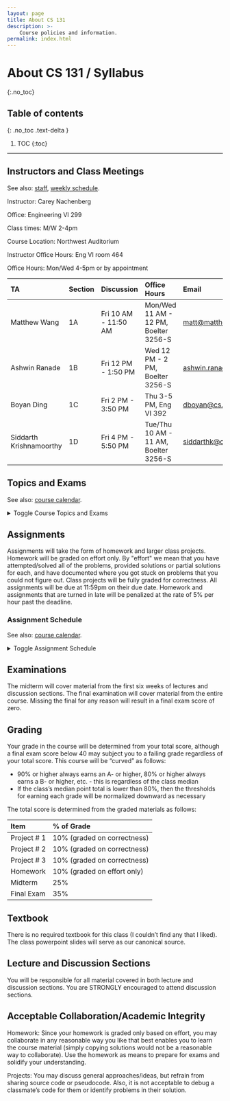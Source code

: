 ```yaml
---
layout: page
title: About CS 131
description: >-
    Course policies and information.
permalink: index.html
---
```


# About CS 131 / Syllabus
{:.no_toc}

## Table of contents
{: .no_toc .text-delta }

1. TOC
{:toc}

----

## Instructors and Class Meetings

See also: [staff]({{site.baseurl}}/staff/), [weekly schedule]({{site.baseurl}}/schedule/).

Instructor: Carey Nachenberg

Office: Engineering VI 299

Class times: M/W 2-4pm

Course Location: Northwest Auditorium

Instructor Office Hours: Eng VI room 464

Office Hours: Mon/Wed 4-5pm or by appointment


| TA | Section | Discussion | Office Hours | Email |
|:---|:--------|:-----------|:-------------|:------|
| Matthew Wang | 1A | Fri 10 AM - 11:50 AM | Mon/Wed 11 AM - 12 PM, Boelter 3256-S | [matt@matthewwang.me](mailto:matt@matthewwang.me) |
| Ashwin Ranade | 1B | Fri 12 PM - 1:50 PM | Wed 12 PM - 2 PM, Boelter 3256-S | [ashwin.ranade@cs.ucla.edu](mailto:ashwin.ranade@cs.ucla.edu) |
| Boyan Ding | 1C | Fri 2 PM - 3:50 PM | Thu 3-5 PM, Eng VI 392 | [dboyan@cs.ucla.edu](mailto:dboyan@cs.ucla.edu) |
| Siddarth Krishnamoorthy | 1D | Fri 4 PM - 5:50 PM | Tue/Thu 10 AM - 11 AM, Boelter 3256-S | [siddarthk@cs.ucla.edu](mailto:siddarthk@cs.ucla.edu) |


## Topics and Exams

See also: [course calendar]({{site.baseurl}}/calendar/).

<details markdown="0">
<summary markdown="0">Toggle Course Topics and Exams</summary>
<div markdown="1">
**Week 1: 9/26 and 9/28**

- Course Introduction
    - History, course methodology, syntax vs semantics, compilers/interpreters/linkers, Intro to functional programming
- Functional Programming, part 1
    - Haskell Intro, Haskell data types, list deep-dive, comprehensions

**Week 2: 10/3 and 10/5**

- Functional Programming, part 2
    - Haskell functions, local bindings, control flow (incl. guards), pattern matching, 1st-class and higher order functions
- Functional Programming, part 3
    - Map/filter/reduce, lambdas/closures, currying, partial application, algebraic data types, immutable data structures [FP guest interview: Simon Peyton Jones]

**Week 3: 10/10 and 10/12**

- Python, part 1
    - The Python shell, program execution, functions, types/variables, looping, classes/inheritance, objects and references, garbage collection, duck typing
- Python, part 2
    - Composite types (strings, lists, tuples, dictionaries, sets), parameter passing, exception handling, modules, functional influences

**Week 4: 10/17 and 10/19**

- Data palooza, part 1
    - Variables vs values, types, typing strategies (static vs. dynamic)
- Data palooza, part 2
    - Typing strategies, cont. (weak vs. strong), supertypes and subtypes, casting and conversion, scoping strategies (lexical vs. dynamic)

**Week 5: 10/24 and 10/26**

- Data palooza, part 3
    - Binding semantics (value, reference, object reference, name/need), memory safety (garbage collection, smart pointers, object destruction/finalization), mutability
- Function palooza, part 1
    - Parameter passing (pass-by-..., variadics, named parameters, etc)

**Week 6: 10/31 and 11/2**

- Function palooza, part 2 [FP guest interview: Bjarne Stroustrup]
    - Returning values and error handling (error objects, optionals, assertions/invariants, exceptions, panics)
- Midterm exam

**Week 7: 11/7 and 11/9**

- Function palooza, part 3
    - First-class functions (lambdas/closures across languages, capturing strategies), polymorphism (subtype, ad hoc, parametric - generics vs. templates)
- OOP palooza, part 1
    - OOP intro, OOP history, encapsulation, classes (class fields/methods, construction/destruction/finalization)

**Week 8: 11/14 and 11/16**   [OOP guest interview: Alan Kay, timing TBD]

- OOP palooza, part 2
    - Classes cont. (this and self, access modifiers, properties, accessors/mutators), inheritance approaches (interface, subclassing)
- OOP palooza, part 3
    - Inheritance approaches cont. (implementation, prototypal), inheritance topics (construction/destruction/finalization, method overriding, multiple inheritance, abstract classes/methods)

**Week 9: 11/21 and 11/23**

- OOP palooza, part 4
    - Inheritance topics cont. (inheritance and typing), subtype polymorphism, dynamic dispatch, design patterns, OOP design patterns (SOLID)
- Control palooza, part 1
    - Expression evaluation (associativity, order of evaluation), short circuiting, control statements (conditionals, iteration), iterators (objects, generators, via 1st-class functions)

**Week 10: 11/28 and 11/30**

- Control palooza, part 2
    - Concurrency (multi-threading, event loop), multithreading (fork-join), event-loop (events, chaining background operations - callbacks, promises, async/await)
- Logical programming
    - History, language overview, statements (facts, rules, goals), resolution, unification

**Finals Week**

- Final exam on Friday, December 9th, from 8am-11am
</div>
</details>

## Assignments

Assignments will take the form of homework and larger class projects. Homework will be graded on effort only. By "effort" we mean that you have attempted/solved all of the problems, provided solutions or partial solutions for each, and have documented where you got stuck on problems that you could not figure out. Class projects will be fully graded for correctness. All assignments will be due at 11:59pm on their due date. Homework and assignments that are turned in late will be penalized at the rate of 5% per hour past the deadline.

### Assignment Schedule

See also: [course calendar]({{site.baseurl}}/calendar/).

<details markdown="0">
<summary markdown="0">Toggle Assignment Schedule</summary>
<div markdown="1">
Week 1: 9/26 and 9/28

- 9/29 Homework 1 posted (basic Haskell topics, install Haskell and Python 3)

Week 2: 10/3 and 10/5

- 10/6 Homework 1 due
- 10/6 Homework 2 posted (advanced Haskell topics)

Week 3: 10/10 and 10/12

- 10/13 Homework 2 due
- 10/13 Homework 3 posted (Python topics)
- 10/13 Project 1 posted (v1 language implementation)

Week 4: 10/17 and 10/19

- 10/20 Homework 3 due
- 10/20 Homework 4 posted (typing, casting, scoping, binding strategies)

Week 5: 10/24 and 10/26

- 10/23 Project 1 due
- 10/27 Homework 4 due
- 10/27 Homework 5 posted (pass-by, error handling,lambdas/closures, polymorphism)
- 10/27 Project 2 posted (v2 language implementation)

Week 6: 10/31 and 11/2

- 11/2 Midterm
- 11/4 (fri) Homework 5 due

Week 7: 11/7 and 11/9

- 11/6 Project 2 due
- 11/11 Project 3 posted (v3 language implementation)

Week 8: 11/14 and 11/16

- 11/17 Homework 6 posted (OOP topics)

Week 9: 11/21 and 11/23

- 11/20 Project 3 due
- 11/23 Homework 6 due
- 11/23 Homework 7 posted (short circuiting, looping, iterators, concurrency, logic programming)

Week 10: 11/28 and 11/30

- 12/1 Homework 7 due
- 12/1 Homework 8 posted

Finals week:

- 12/8 Homework 8 due
</div>
</details>

## Examinations

The midterm will cover material from the first six weeks of lectures and discussion sections. The final examination will cover material from the entire course. Missing the final for any reason will result in a final exam score of zero.

## Grading

Your grade in the course will be determined from your total score, although a final exam score below 40 may subject you to a failing grade regardless of your total score. This course will be “curved” as follows:

- 90% or higher always earns an A- or higher, 80% or higher always earns a B- or higher, etc. - this is regardless of the class median
- If the class’s median point total is lower than 80%, then the thresholds for earning each grade will be normalized downward as necessary

The total score is determined from the graded materials as follows:


| Item         | % of Grade                  |
|:-------------|:----------------------------|
| Project # 1  | 10% (graded on correctness) |
| Project # 2  | 10% (graded on correctness) |
| Project # 3  | 10% (graded on correctness) |
| Homework     | 10% (graded on effort only) |
| Midterm      | 25%                         |
| Final Exam   | 35%                         |

## Textbook

There is no required textbook for this class (I couldn’t find any that I liked). The class powerpoint slides will serve as our canonical source.

## Lecture and Discussion Sections

You will be responsible for all material covered in both lecture and discussion sections. You are STRONGLY encouraged to attend discussion sections.


## Acceptable Collaboration/Academic Integrity

Homework: Since your homework is graded only based on effort, you may collaborate in any reasonable way you like that best enables you to learn the course material (simply copying solutions would not be a reasonable way to collaborate). Use the homework as means to prepare for exams and solidify your understanding.

Projects: You may discuss general approaches/ideas, but refrain from sharing source code or pseudocode. Also, it is not acceptable to debug a classmate’s code for them or identify problems in their solution.
